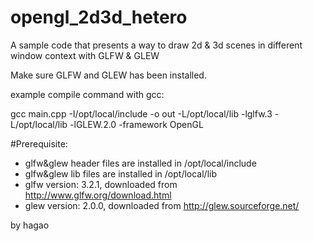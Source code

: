 # opengl_2d3d_hetero
A sample code that presents a way to draw 2d &amp; 3d scenes in different window context with GLFW &amp; GLEW

Make sure GLFW and GLEW has been installed.

example compile command with gcc:

gcc main.cpp -I/opt/local/include -o out -L/opt/local/lib -lglfw.3 -L/opt/local/lib -lGLEW.2.0 -framework OpenGL

#Prerequisite: 
-  glfw&amp;glew header files are installed in /opt/local/include
-  glfw&amp;glew lib files are installed in /opt/local/lib
-  glfw version: 3.2.1, downloaded from http://www.glfw.org/download.html
-  glew version: 2.0.0, downloaded from http://glew.sourceforge.net/

by hagao
